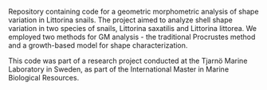 Repository containing code for a geometric morphometric analysis of shape variation in Littorina snails. The project aimed to analyze shell shape variation in two species of snails, Littorina saxatilis and Littorina littorea. We employed two methods for GM analysis - the traditional Procrustes method and a growth-based model for shape characterization. 

This code was part of a research project conducted at the Tjarnö Marine Laboratory in Sweden, as part of the International Master in Marine Biological Resources.

